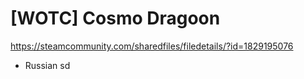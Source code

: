 # [WOTC] Cosmo Dragoon
https://steamcommunity.com/sharedfiles/filedetails/?id=1829195076

* Russian
sd
